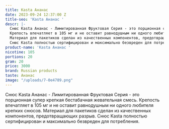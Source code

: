 ```yaml
---
title: Kasta Ананас
date: 2023-09-24 12:37:00 Z
title-seo: 'Kasta Ананас '
descr: |-
  Снюс Kasta Ананас - Лимитированная Фруктовая Серия - это порционная супер крепкая бестабачная жевательная смесь.
  Крепость впечатляет в 105 мг и не оставит равнодушным ни одного любителя крепких снюсов.
  Материал для пакетиков сделан из качественных компонентов, предотвращающих разрыв.
  Снюс Kasta полностью сертифицирован и максимально безвреден для потребления.
product-name: 'Kasta Ананас '
nicotine: 105
portions: 20
gram: 20
price: 3000
brand: Russian products
taste: Ананас
image: "/uploads/7-0e4789.png"
---
```


Снюс Kasta Ананас - Лимитированная Фруктовая Серия - это порционная супер крепкая бестабачная жевательная смесь.
Крепость впечатляет в 105 мг и не оставит равнодушным ни одного любителя крепких снюсов.
Материал для пакетиков сделан из качественных компонентов, предотвращающих разрыв.
Снюс Kasta полностью сертифицирован и максимально безвреден для потребления.